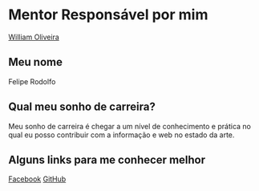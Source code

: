 # Mentor Responsável por mim

[William Oliveira](https://github.com/training-center/mentoria/blob/master/profiles/mentors/profiles/william_oliveira.md)

## Meu nome

Felipe Rodolfo

## Qual meu sonho de carreira?

Meu sonho de carreira é chegar a um nível de conhecimento e prática no qual eu posso contribuir com a informação e web no estado da arte.

## Alguns links para me conhecer melhor

[Facebook](https://www.facebook.com/profile.php?id=100010961445865)
[GitHub](https://github.com/felipe-rodolfo)
